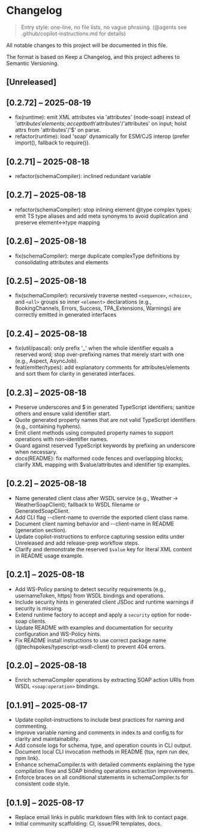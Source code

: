 # Changelog

> Entry style: one-line, no file lists, no vague phrasing.
> (@agents see .github/copilot-instructions.md for details)

All notable changes to this project will be documented in this file.

The format is based on Keep a Changelog, and this project adheres to Semantic Versioning.

## [Unreleased]

## [0.2.72] – 2025-08-19
- fix(runtime): emit XML attributes via 'attributes' (node-soap) instead of '$attributes' elements; accept both '$attributes'/'attributes' on input; hoist attrs from 'attributes'/'$' on parse.
- refactor(runtime): load 'soap' dynamically for ESM/CJS interop (prefer import(), fallback to require()).

## [0.2.71] – 2025-08-18
- refactor(schemaCompiler): inclined redundant variable

## [0.2.7] – 2025-08-18
- refactor(schemaCompiler): stop inlining element @type complex types; emit TS type aliases and add meta synonyms to avoid duplication and preserve element↔type mapping

## [0.2.6] – 2025-08-18
- fix(schemaCompiler): merge duplicate complexType definitions by consolidating attributes and elements

## [0.2.5] – 2025-08-18
- fix(schemaCompiler): recursively traverse nested `<sequence>`, `<choice>`, and `<all>` groups so inner `<element>` declarations (e.g., BookingChannels, Errors, Success, TPA_Extensions, Warnings) are correctly emitted in generated interfaces

## [0.2.4] – 2025-08-18
- fix(util/pascal): only prefix '_' when the whole identifier equals a reserved word; stop over-prefixing names that merely start with one (e.g., Aspect, AsyncJob).
- feat(emitter/types): add explanatory comments for attributes/elements and sort them for clarity in generated interfaces.

## [0.2.3] – 2025-08-18
- Preserve underscores and $ in generated TypeScript identifiers; sanitize others and ensure valid identifier start.
- Quote generated property names that are not valid TypeScript identifiers (e.g., containing hyphens).
- Emit client methods using computed property names to support operations with non-identifier names.
- Guard against reserved TypeScript keywords by prefixing an underscore when necessary.
- docs(README): fix malformed code fences and overlapping blocks; clarify XML mapping with $value/attributes and identifier tip examples.

## [0.2.2] – 2025-08-18
- Name generated client class after WSDL service (e.g., Weather → WeatherSoapClient); fallback to WSDL filename or GeneratedSoapClient.
- Add CLI flag --client-name to override the exported client class name.
- Document client naming behavior and --client-name in README (generation section).
- Update copilot-instructions to enforce capturing session edits under Unreleased and add release-prep workflow steps.
- Clarify and demonstrate the reserved `$value` key for literal XML content in README usage example.

## [0.2.1] – 2025-08-18
- Add WS-Policy parsing to detect security requirements (e.g., usernameToken, https) from WSDL bindings and operations.
- Include security hints in generated client JSDoc and runtime warnings if security is missing.
- Extend runtime factory to accept and apply a `security` option for node-soap clients.
- Update README with examples and documentation for security configuration and WS-Policy hints.
- Fix README install instructions to use correct package name (@techspokes/typescript-wsdl-client) to prevent 404 errors.

## [0.2.0] – 2025-08-18
- Enrich schemaCompiler operations by extracting SOAP action URIs from WSDL `<soap:operation>` bindings.

## [0.1.91] – 2025-08-17
- Update copilot-instructions to include best practices for naming and commenting.
- Improve variable naming and comments in index.ts and config.ts for clarity and maintainability.
- Add console logs for schema, type, and operation counts in CLI output.
- Document local CLI invocation methods in README (tsx, npm run dev, npm link).
- Enhance schemaCompiler.ts with detailed comments explaining the type compilation flow and SOAP binding operations extraction improvements.
- Enforce braces on all conditional statements in schemaCompiler.ts for consistent code style.

## [0.1.9] – 2025-08-17
- Replace email links in public markdown files with link to contact page.
- Initial community scaffolding: CI, issue/PR templates, docs.
